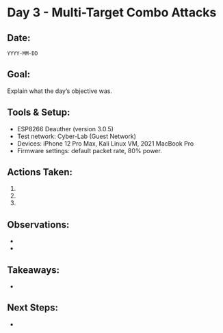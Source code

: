 # Day 3 - Multi-Target Combo Attacks
## Date:
`YYYY-MM-DD`

## Goal:
Explain what the day’s objective was.

## Tools & Setup:
- ESP8266 Deauther (version 3.0.5)
- Test network: Cyber-Lab (Guest Network)
- Devices: iPhone 12 Pro Max, Kali Linux VM, 2021 MacBook Pro
- Firmware settings: default packet rate, 80% power.

## Actions Taken:
1. 
2. 
3. 

## Observations:
- 
- 

## Takeaways:
- 

## Next Steps:
- 
